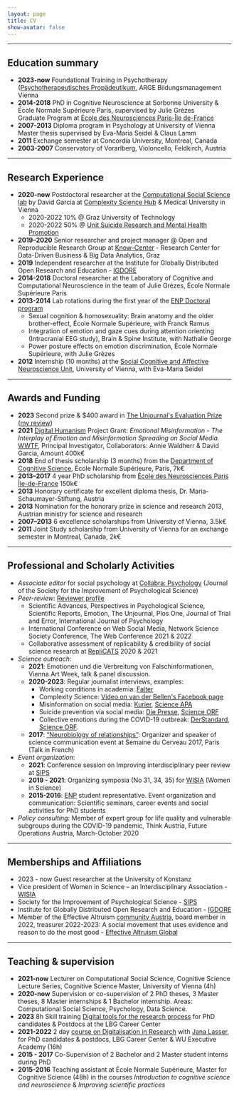 ```yaml
---
layout: page
title: CV
show-avatar: false
---
```


<!--- to add an image here, use either html, or the kramdown example below, delete this line and the last dashes +arrow
<p align="center">
  <img width="250" height="250" src="/assets/img/Hannah_Metzler_ORRG.jpg">
</p>

![cvphoto](/assets/img/Hannah_Metzler_ORRG.jpg "Hannah Metzler" 250x250){:class="img-responsive" height="250px" width="250px"}-->

___

## Education summary

* **2023-now** Foundational Training in Psychotherapy ([Psychotherapeutisches Propädeutikum](https://www.bildungsmanagement.ac.at/bildungsangebote/diplomlehrgaenge/psychotherapeutisches-propaedeutikum.html), ARGE Bildungsmanagement Vienna
* **2014-2018** PhD in Cognitive Neuroscience at Sorbonne University & École Normale Supérieure Paris, supervised by Julie Grèzes  
    Graduate Program at [École des Neurosciences Paris-Île de-France][ENP]
* **2007-2013** Diploma program in Psychology at University of Vienna  
    Master thesis supervised by Eva-Maria Seidel & Claus Lamm 
* **2011** Exchange semester at Concordia University, Montreal, Canada
* **2003-2007** Conservatory of Vorarlberg, Violoncello, Feldkirch, Austria

___


## Research Experience

* **2020-now** Postdoctoral researcher at the [Computational Social Science lab][CSS]  by David Garcia at [Complexity Science Hub][CSH] & Medical University in Vienna
    * 2020-2022 10% @ Graz University of Technology
    * 2020-2022 50% @ [Unit Suicide Research and Mental Health Promotion][Thomas]
* **2019–2020** Senior researcher and project manager @ Open and Reproducible Research Group at [Know-Center][KNOW] - Research Center for Data-Driven Business & Big Data Analytics, Graz
* **2019** Independent researcher at the Institute for Globally Distributed Open Research and Education - [IGDORE][IGDORE] 
* **2014-2018** Doctoral researcher at the Laboratory of Cognitive and Computational Neuroscience in the team of Julie Grèzes, École Normale Supérieure Paris
* **2013-2014** Lab rotations during the first year of the [ENP Doctoral program][ENPprogram]
    * Sexual cognition & homosexuality: Brain anatomy and the older brother-effect, École Normale Supérieure, with Franck Ramus
    * Integration of emotion and gaze cues during attention orienting (Intracranial EEG study), Brain & Spine Institute, with Nathalie George
    * Power posture effects on emotion discrimination, École Normale Supérieure, with Julie Grèzes
* **2012** Internship (10 months) at the [Social Cognitive and Affective Neuroscience Unit][SCAN], University of Vienna, with Eva-Maria Seidel

___


## Awards and Funding

* **2023** Second prize & $400 award in [The Unjournal's Evaluation Prize](https://globalimpact.gitbook.io/the-unjournal-project-and-communication-space/readme-1/latest-updates/impactful-research-prize-winners) ([my review](https://unjournal.pubpub.org/pub/cashtransferseval1/release/4)) 
* **2021** [Digital Humanism](https://www.wwtf.at/digital_humanism/) Project Grant: _Emotional Misinformation - The Interplay of Emotion and Misinformation Spreading on Social Media._ [WWTF](https://wwtf.at/programmes/information_communication/#ICT20), Principal Investigator, Collaborators: Annie Waldherr & David Garcia,  Amount 400k€
* **2018** End of thesis scholarship (3 months) from the [Department of Cognitive Science][DEC], École Normale Supérieure, Paris, 7k€
* **2013–2017** 4 year PhD scholarship from [École des Neurosciences Paris Île-de-France][ENP] 150k€
* **2013** Honorary certificate for excellent diploma thesis, Dr. Maria-Schaumayer-Stiftung, Austria
* **2013** Nomination for the honorary prize in science and research 2013, Austrian ministry for science and research
* **2007–2013** 6 excellence scholarships from University of Vienna, 3.5k€
* **2011** Joint Study scholarship from University of Vienna for an exchange semester in Montreal, Canada, 2k€

___


## Professional and Scholarly Activities

* *Associate editor* for social psychology at [Collabra: Psychology](https://online.ucpress.edu/collabra) (Journal of the Society for the Improvement of Psychological Science)
* *Peer-review*: [Reviewer profile](https://www.webofscience.com/wos/author/record/1963790)
    - Scientific Advances, Perspectives in Psychological Science, Scientific Reports, Emotion, The Unjournal, Plos One, Journal of Trial and Error, International Journal of Psychology
    - International Conference on Web Social Media, Network Science Society Conference, The Web Conference 2021 & 2022
    - Collaborative assessment of replicability & credibility of social science research at [RepliCATS](https://replicats.research.unimelb.edu.au/) 2020 & 2021
* *Science outreach*: 
    - **2021**: Emotionen und die Verbreitung von Falschinformationen, Vienna Art Week, talk & panel discussion.
    - **2020-2023**: Regular journalist interviews, examples:
        * Working conditions in academia: [Falter](https://www.falter.at/zeitung/20230322/sturm-statt-elfenbeinturm)
        * Complexity Science: [Video on van der Bellen's Facebook page](https://www.facebook.com/watch/?v=731750567653204)
        * Misinformation on social media: [Kurier](https://kurier.at/wien-wills-wissen/wir-sind-nicht-so-einfach-zu-manipulieren/402428147), [Science APA](https://science.apa.at/power-search/12856578295990689252)
        * Suicide prevention via social media: [Die Presse](https://www.diepresse.com/6227205/wie-praevention-auf-twitter-suizide-verhindern-kann), [Science ORF](https://science.orf.at/stories/3216588/)
        * Collective emotions during the  COVID-19 outbreak: [DerStandard](https://www.derstandard.at/story/2000115973796/coronavirus-twitter-spiegelt-aengste-und-sorgen-der-menschen-wider), [Science ORF](https://science.orf.at/stories/3200583/).
    - **2017**: [“Neurobiology of relationships”](https://hannahmetzler.eu/downloads/Semaine_du_cerveau_ENP_2017_neurobiology_relationships.pdf): Organizer and speaker of science communication event at Semaine du Cerveau 2017, Paris (Talk in French) 
* *Event organization*:
    - **2021**: Conference session on Improving interdisciplinary peer review at [SIPS](https://www.improvingpsych.org/SIPS2021/)
    - **2019 - 2021**: Organizing symposia (No 31, 34, 35) for [WISIA](http://www.wisia.at/) (Women in Science)
    - **2015-2016**: [ENP][ENPprogram] student representative. Event organization and communication: Scientific seminars, career events and social activities for PhD students
* *Policy consulting*: Member of expert group for life quality and vulnerable subgroups during the COVID-19 pandemic, Think Austria, Future Operations Austria, March-October 2020
    
___


## Memberships and Affiliations

* 2023 - now	Guest researcher at the University of Konstanz
* Vice president of Women in Science – an Interdisciplinary Association - [WISIA](http://www.wisia.at/)
* Society for the Improvement of Psychological Science - [SIPS](https://improvingpsych.org)
* Institute for Globally Distributed Open Research and Education - [IGDORE][IGDORE] 
* Member of the Effective Altruism [community Austria](https://effectivealtruism.at/unser-team), board member in 2022, treasurer 2022-2023: A social movement that uses evidence and reason to do the most good - [Effective Altruism Global](https://www.effectivealtruism.org)


___


## Teaching & supervision

* **2021-now** Lecturer on Computational Social Science, Cognitive Science Lecture Series, Cognitive Science Master, University of Vienna (4h)
* **2020-now** Supervision or co-supervision of 2 PhD theses, 3 Master theses, 8 Master internships & 1 Bachelor internship. Areas: Computational Social Science, Psychology, Data Science. 
* **2023** 8h Skill training [Digital tools for the research process](https://github.com/hannahmetzler/digital_tools_research) for PhD candidates & Postdocs at the LBG Career Center
* **2021-2022** 2 day [course on Digitalisation in Research](https://github.com/JanaLasser/digitalisation-in-research-module-2) with [Jana Lasser](www.janalasser.at), for PhD candidates & postdocs, LBG Career Center & WU Executive Academy (16h)
* **2015 - 2017** Co-Supervision of 2 Bachelor and 2 Master student interns during PhD
* **2015-2016** Teaching assistant at École Normale Supérieure, Master for Cognitive Science (48h) in the courses 
_Introduction to cognitive science and neuroscience_ & _Improving scientific practices_


[ENP]: https://universitypositions.eu/universities/france/ecole-des-neurosciences-de-paris-enp
[ENPprogram]: http://www.paris-neuroscience.fr/en/graduate-program
[DEC]: https://cognition.ens.fr/en
[SCAN]: https://scan-psy.univie.ac.at/
[KNOW]: https://www.know-center.tugraz.at/
[CSS]: https://dgarcia.eu/about-us/
[Thomas]: https://www.meduniwien.ac.at/hp/fileadmin/sozialmedizin/Unit_Suizidforschung___Mental_Health_Promotion.pdf
[CSH]: https://csh.ac.at
[IGDORE]: https://igdore.org/


